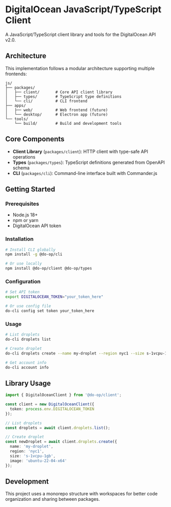 # DigitalOcean JavaScript/TypeScript Client

A JavaScript/TypeScript client library and tools for the DigitalOcean API v2.0.

## Architecture

This implementation follows a modular architecture supporting multiple frontends:

```
js/
├── packages/
│   ├── client/       # Core API client library
│   ├── types/        # TypeScript type definitions
│   └── cli/          # CLI frontend
├── apps/
│   ├── web/          # Web frontend (future)
│   └── desktop/      # Electron app (future)
└── tools/
    └── build/        # Build and development tools
```

## Core Components

- **Client Library** (`packages/client`): HTTP client with type-safe API operations
- **Types** (`packages/types`): TypeScript definitions generated from OpenAPI schema
- **CLI** (`packages/cli`): Command-line interface built with Commander.js

## Getting Started

### Prerequisites

- Node.js 18+
- npm or yarn
- DigitalOcean API token

### Installation

```bash
# Install CLI globally
npm install -g @do-op/cli

# Or use locally
npm install @do-op/client @do-op/types
```

### Configuration

```bash
# Set API token
export DIGITALOCEAN_TOKEN="your_token_here"

# Or use config file
do-cli config set token your_token_here
```

### Usage

```bash
# List droplets
do-cli droplets list

# Create droplet
do-cli droplets create --name my-droplet --region nyc1 --size s-1vcpu-1gb --image ubuntu-22-04-x64

# Get account info
do-cli account info
```

## Library Usage

```typescript
import { DigitalOceanClient } from '@do-op/client';

const client = new DigitalOceanClient({
  token: process.env.DIGITALOCEAN_TOKEN
});

// List droplets
const droplets = await client.droplets.list();

// Create droplet
const newDroplet = await client.droplets.create({
  name: 'my-droplet',
  region: 'nyc1',
  size: 's-1vcpu-1gb',
  image: 'ubuntu-22-04-x64'
});
```

## Development

This project uses a monorepo structure with workspaces for better code organization and sharing between packages.